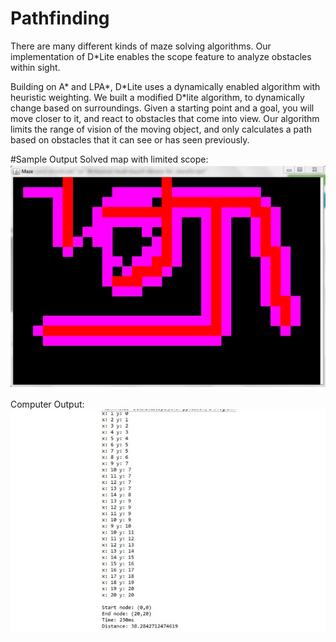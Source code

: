 # Pathfinding
There are many different kinds of maze solving algorithms. Our implementation of D\*Lite enables the scope feature to analyze obstacles within sight.

Building on A\* and LPA\*, D\*Lite uses a dynamically enabled algorithm with heuristic weighting. We built a modified D\*lite algorithm, to dynamically change based on surroundings. Given a starting point and a goal, you will move closer to it, and react to obstacles that come into view. Our algorithm limits the range of vision of the moving object, and only calculates a path based on obstacles that it can see or has seen previously.

#Sample Output
Solved map with limited scope:
![alt tag](https://github.com/greenkee/Pathfinding/blob/master/media/example1.jpg)

Computer Output:
![alt tag](https://github.com/greenkee/Pathfinding/blob/master/media/example2.jpg)
